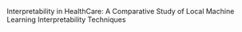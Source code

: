 Interpretability in HealthCare: A Comparative Study of Local Machine Learning Interpretability Techniques
